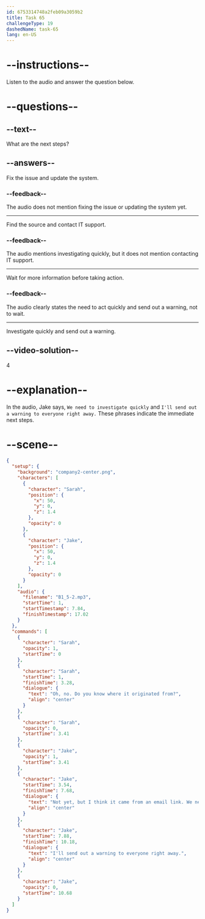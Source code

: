 ```yaml
---
id: 6753314748a2feb09a3059b2
title: Task 65
challengeType: 19
dashedName: task-65
lang: en-US
---
```

<!-- (Audio) Sarah: Oh no! Do you know where it originated from? Jake: Not yet, but I think it came from an email link. We need to investigate quickly. I'll send out a warning to everyone right away. -->

# --instructions--

Listen to the audio and answer the question below.

# --questions--

## --text--

What are the next steps?

## --answers--

Fix the issue and update the system.

### --feedback--

The audio does not mention fixing the issue or updating the system yet.

---

Find the source and contact IT support.

### --feedback--

The audio mentions investigating quickly, but it does not mention contacting IT support.

---

Wait for more information before taking action.

### --feedback--

The audio clearly states the need to act quickly and send out a warning, not to wait.

---

Investigate quickly and send out a warning.

## --video-solution--

4

# --explanation--

In the audio, Jake says, `We need to investigate quickly` and `I'll send out a warning to everyone right away.` These phrases indicate the immediate next steps. 

# --scene--

```json
{
  "setup": {
    "background": "company2-center.png",
    "characters": [
      {
        "character": "Sarah",
        "position": {
          "x": 50,
          "y": 0,
          "z": 1.4
        },
        "opacity": 0
      },
      {
        "character": "Jake",
        "position": {
          "x": 50,
          "y": 0,
          "z": 1.4
        },
        "opacity": 0
      }
    ],
    "audio": {
      "filename": "B1_5-2.mp3",
      "startTime": 1,
      "startTimestamp": 7.84,
      "finishTimestamp": 17.02
    }
  },
  "commands": [
    {
      "character": "Sarah",
      "opacity": 1,
      "startTime": 0
    },
    {
      "character": "Sarah",
      "startTime": 1,
      "finishTime": 3.28,
      "dialogue": {
        "text": "Oh, no. Do you know where it originated from?",
        "align": "center"
      }
    },
    {
      "character": "Sarah",
      "opacity": 0,
      "startTime": 3.41
    },
    {
      "character": "Jake",
      "opacity": 1,
      "startTime": 3.41
    },
    {
      "character": "Jake",
      "startTime": 3.54,
      "finishTime": 7.68,
      "dialogue": {
        "text": "Not yet, but I think it came from an email link. We need to investigate quickly.",
        "align": "center"
      }
    },
    {
      "character": "Jake",
      "startTime": 7.88,
      "finishTime": 10.18,
      "dialogue": {
        "text": "I'll send out a warning to everyone right away.",
        "align": "center"
      }
    },
    {
      "character": "Jake",
      "opacity": 0,
      "startTime": 10.68
    }
  ]
}
```

